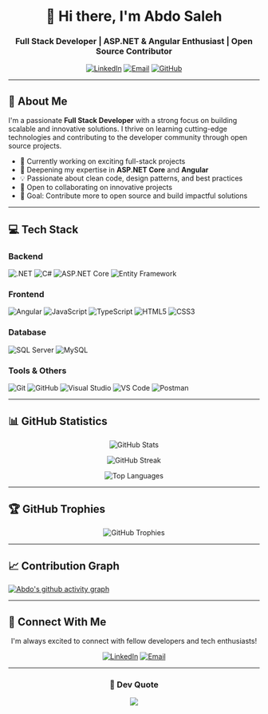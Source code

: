 <div align="center">

# 👋 Hi there, I'm Abdo Saleh

### Full Stack Developer | ASP.NET & Angular Enthusiast | Open Source Contributor

[![LinkedIn](https://img.shields.io/badge/LinkedIn-0077B5?style=for-the-badge&logo=linkedin&logoColor=white)](https://linkedin.com/in/abdosaleh37)
[![Email](https://img.shields.io/badge/Email-D14836?style=for-the-badge&logo=gmail&logoColor=white)](mailto:abdosaleh3742103@gmail.com)
[![GitHub](https://img.shields.io/badge/GitHub-100000?style=for-the-badge&logo=github&logoColor=white)](https://github.com/abdosaleh37)

</div>

---

## 🚀 About Me

I'm a passionate **Full Stack Developer** with a strong focus on building scalable and innovative solutions. I thrive on learning cutting-edge technologies and contributing to the developer community through open source projects.

- 🔭 Currently working on exciting full-stack projects
- 🌱 Deepening my expertise in **ASP.NET Core** and **Angular**
- 💡 Passionate about clean code, design patterns, and best practices
- 🤝 Open to collaborating on innovative projects
- 🎯 Goal: Contribute more to open source and build impactful solutions

---

## 💻 Tech Stack

### Backend
![.NET](https://img.shields.io/badge/.NET-512BD4?style=for-the-badge&logo=dotnet&logoColor=white)
![C#](https://img.shields.io/badge/C%23-239120?style=for-the-badge&logo=csharp&logoColor=white)
![ASP.NET Core](https://img.shields.io/badge/ASP.NET_Core-512BD4?style=for-the-badge&logo=dotnet&logoColor=white)
![Entity Framework](https://img.shields.io/badge/Entity_Framework-512BD4?style=for-the-badge&logo=dotnet&logoColor=white)

### Frontend
![Angular](https://img.shields.io/badge/Angular-DD0031?style=for-the-badge&logo=angular&logoColor=white)
![JavaScript](https://img.shields.io/badge/JavaScript-F7DF1E?style=for-the-badge&logo=javascript&logoColor=black)
![TypeScript](https://img.shields.io/badge/TypeScript-3178C6?style=for-the-badge&logo=typescript&logoColor=white)
![HTML5](https://img.shields.io/badge/HTML5-E34F26?style=for-the-badge&logo=html5&logoColor=white)
![CSS3](https://img.shields.io/badge/CSS3-1572B6?style=for-the-badge&logo=css3&logoColor=white)

### Database
![SQL Server](https://img.shields.io/badge/SQL_Server-CC2927?style=for-the-badge&logo=microsoft-sql-server&logoColor=white)
![MySQL](https://img.shields.io/badge/MySQL-4479A1?style=for-the-badge&logo=mysql&logoColor=white)

### Tools & Others
![Git](https://img.shields.io/badge/Git-F05032?style=for-the-badge&logo=git&logoColor=white)
![GitHub](https://img.shields.io/badge/GitHub-181717?style=for-the-badge&logo=github&logoColor=white)
![Visual Studio](https://img.shields.io/badge/Visual_Studio-5C2D91?style=for-the-badge&logo=visual-studio&logoColor=white)
![VS Code](https://img.shields.io/badge/VS_Code-007ACC?style=for-the-badge&logo=visual-studio-code&logoColor=white)
![Postman](https://img.shields.io/badge/Postman-FF6C37?style=for-the-badge&logo=postman&logoColor=white)

---

## 📊 GitHub Statistics

<div align="center">
  
![GitHub Stats](https://github-readme-stats.vercel.app/api?username=abdosaleh37&show_icons=true&theme=radical&hide_border=true&count_private=true)

![GitHub Streak](https://github-readme-streak-stats.herokuapp.com/?user=abdosaleh37&theme=radical&hide_border=true)

![Top Languages](https://github-readme-stats.vercel.app/api/top-langs/?username=abdosaleh37&layout=compact&theme=radical&hide_border=true)

</div>

---

## 🏆 GitHub Trophies

<div align="center">
  
![GitHub Trophies](https://github-profile-trophy.vercel.app/?username=abdosaleh37&theme=radical&no-frame=true&no-bg=false&margin-w=4&row=1)

</div>

---

## 📈 Contribution Graph

[![Abdo's github activity graph](https://github-readme-activity-graph.vercel.app/graph?username=abdosaleh37&theme=react-dark&hide_border=true)](https://github.com/abdosaleh37)

---

## 💬 Connect With Me

<div align="center">

I'm always excited to connect with fellow developers and tech enthusiasts!

[![LinkedIn](https://img.shields.io/badge/LinkedIn-Let's_Connect-0077B5?style=for-the-badge&logo=linkedin&logoColor=white)](https://linkedin.com/in/abdosaleh37)
[![Email](https://img.shields.io/badge/Email-Drop_a_Message-D14836?style=for-the-badge&logo=gmail&logoColor=white)](mailto:abdosaleh3742103@gmail.com)

</div>

---

<div align="center">

### 💭 Dev Quote

![](https://quotes-github-readme.vercel.app/api?type=horizontal&theme=radical)


</div>
